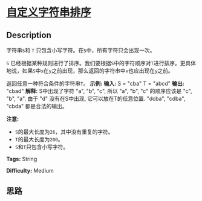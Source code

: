 # [自定义字符串排序][title]

## Description

字符串`S`和 `T` 只包含小写字符。在`S`中，所有字符只会出现一次。

`S`
已经根据某种规则进行了排序。我们要根据`S`中的字符顺序对`T`进行排序。更具体地说，如果`S`中`x`在`y`之前出现，那么返回的字符串中`x`也应出现在`y`之前。

返回任意一种符合条件的字符串`T`。
            **示例:**    **输入:**    S = "cba"    T = "abcd"    **输出:** "cbad"    **解释:**     S中出现了字符 "a", "b", "c", 所以 "a", "b", "c" 的顺序应该是 "c", "b", "a".     由于 "d" 没有在S中出现, 它可以放在T的任意位置. "dcba", "cdba", "cbda" 都是合法的输出。    

**注意:**

  * `S`的最大长度为`26`，其中没有重复的字符。
  * `T`的最大长度为`200`。
  * `S`和`T`只包含小写字符。


**Tags:** String

**Difficulty:** Medium

## 思路

[title]: https://leetcode-cn.com/problems/custom-sort-string
